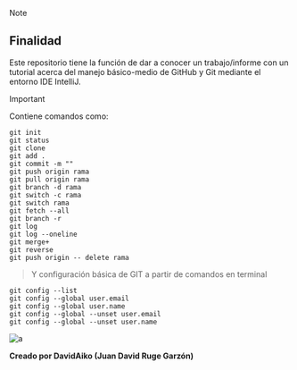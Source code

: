 > [!NOTE]
> ## Finalidad
> Este repositorio tiene la función de dar a conocer un trabajo/informe con un tutorial acerca del manejo básico-medio de GitHub y Git mediante el entorno IDE IntelliJ.


> [!IMPORTANT]
> Contiene comandos como:

```
git init
git status
git clone
git add .
git commit -m ""
git push origin rama
git pull origin rama
git branch -d rama
git switch -c rama
git switch rama
git fetch --all
git branch -r
git log
git log --oneline
git merge+
git reverse
git push origin -- delete rama
```

> Y configuración básica de GIT a partir de comandos en terminal

```
git config --list
git config --global user.email
git config --global user.name
git config --global --unset user.email
git config --global --unset user.name
```

![a](https://avatars.githubusercontent.com/u/198132125?s=96&v=4)

**Creado por DavidAiko (Juan David Ruge Garzón)**
